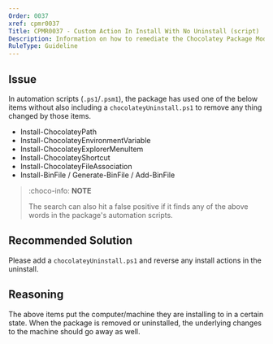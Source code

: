 ```yaml
---
Order: 0037
xref: cpmr0037
Title: CPMR0037 - Custom Action In Install With No Uninstall (script)
Description: Information on how to remediate the Chocolatey Package Moderation Rule 0037
RuleType: Guideline
---
```


<?! Include "../../../../../shared/package-validator-rule-guideline.txt" /?>

## Issue

In automation scripts (`.ps1`/`.psm1`), the package has used one of the below items without also including a `chocolateyUninstall.ps1` to remove any thing changed by those items.

 * Install-ChocolateyPath
 * Install-ChocolateyEnvironmentVariable
 * Install-ChocolateyExplorerMenuItem
 * Install-ChocolateyShortcut
 * Install-ChocolateyFileAssociation
 * Install-BinFile / Generate-BinFile / Add-BinFile

> :choco-info: **NOTE**
>
> The search can also hit a false positive if it finds any of the above words in the package's automation scripts.

## Recommended Solution

Please add a `chocolateyUninstall.ps1` and reverse any install actions in the uninstall.

## Reasoning

The above items put the computer/machine they are installing to in a certain state. When the package is removed or uninstalled, the underlying changes to the machine should go away as well.
